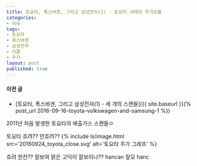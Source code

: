 ```yaml
---
title: 토요타, 폭스바겐, 그리고 삼성전자(2) - 토요타 사태의 주가흐름
categories:
- 이슈
tags:
- 토요타
- 폭스바겐
- 삼성전자
- 리콜
- 주가
layout: post
published: true
---
```


#### 이전 글

* [토요타, 폭스바겐, 그리고 삼성전자(1) - 세 개의 스캔들]({{ site.baseurl }}{% post_url 2016-09-16-toyota-volkswagen-and-samsung-1 %})

2011년 처음 발생한 토요타의 배출가스 스캔들ㅇ

토요타 흐려?? 안흐려??
{% include ls/image.html
   src='20160924_toyota_close.svg'
   alt='토요타 주가 그래프' %}

흐려 한칸?? 잘보여 맑은 고딕이 잘보이나??
hancan
잘모
hanc